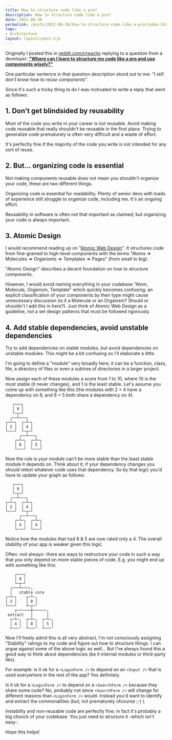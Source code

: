 ```yaml
---
title: How to structure code like a pro?
description: How to structure code like a pro?
date: 2021-08-30
permalink: /posts/2021-08-30/how-to-structure-code-like-a-pro/index.html
tags:
- Architecture
layout: layouts/post.njk
---
```


Originally I posted this in [reddit.com/r/reactjs](https://www.reddit.com/r/reactjs) replying to a question from a developer: **["Where can I learn to structure my code like a pro and use components wisely?"](https://www.reddit.com/r/reactjs/comments/pecpou/where_can_i_learn_to_structure_my_code_like_a_pro/hawrecu/?context=3)**

One particular sentence in that question description stood out to me: *"I still don't know how to reuse components"*.

Since it's such a tricky thing to do I was motivated to write a reply that went as follows:

## 1. Don't get blindsided by reusability

Most of the code you write in your career is not reusable. Avoid making code reusable that really shouldn't be reusable in the first place. Trying to generalize code prematurely is often very difficult and a waste of effort.

It's perfectly fine if the majority of the code you write is not intended for any sort of reuse.

## 2. But... organizing code is essential

Not making components reusable does not mean you shouldn't organize your code, these are two different things.

Organizing code is essential for readability. Plenty of senior devs with loads of experience still struggle to organize code, including me. It's an ongoing effort.

Reusability in software is often not that important as claimed; but organizing your code is always important.

## 3. Atomic Design

I would recommend reading up on "[Atomic Web Design](https://bradfrost.com/blog/post/atomic-web-design/)". It structures code from fine-grained to high-level components with the terms "Atoms => Molecules => Organisms => Templates => Pages" (from small to big).

"Atomic Design" describes a decent foundation on how to structure components.

However, I would avoid naming everything in your codebase "Atom, Molecule, Organism, Template" which quickly becomes confusing; an explicit classification of your components by their type might cause unnecessary discussion (is it a Molecule or an Organism? Should or shouldn't I add this in here?). Just think of Atomic Web Design as a guideline, not a set design patterns that must be followed rigorously.

## 4. Add stable dependencies, avoid unstable dependencies

Try to add dependencies on stable modules, but avoid dependencies on unstable modules. This might be a bit confusing so I'll elaborate a little.

I'm going to define a "module" very broadly here; it can be a function, class, file, a directory of files or even a subtree of directories in a larger project.

Now assign each of these modules a score from 1 to 10, where 10 is the most stable (it never changes), and 1 is the least stable. Let's assume you come up with something like this (the modules with 2 + 4 have a dependency on 9, and 8 + 5 both share a dependency on 4).

```
   ┌───┐
   │ 9 │
   └─┬─┘
  ┌──┴───┐
┌─┴─┐  ┌─┴─┐
│ 2 │  │ 4 │
└───┘  └─┬─┘
      ┌──┴───┐
    ┌─┴─┐  ┌─┴─┐
    │ 8 │  │ 5 │
    └───┘  └───┘
```

Now the rule is your module can't be more stable than the least stable module it depends on. Think about it; if your dependency changes you should retest whatever code uses that dependency. So by that logic you'd have to update your graph as follows:

```
   ┌───┐
   │ 9 │
   └─┬─┘
  ┌──┴───┐
┌─┴─┐  ┌─┴─┐
│ 2 │  │ 4 │
└───┘  └─┬─┘
      ┌──┴───┐
    ┌─┴─┐  ┌─┴─┐
    │ 4 │  │ 4 │
    └───┘  └───┘
```

Notice how the modules that had 8 & 5 are now rated only a 4. The overall stability of your app is weaker given this logic.

Often -not always- there are ways to restructure your code in such a way that you only depend on more stable pieces of code. E.g. you might end up with something like this:

```
    ┌───┐
    │ 9 │
    └─┬─┘
  ┌───┴────╷
  │   stable core
┌─┴─┐    ┬─┴─╷
│ 2 │    │ 8 │
└───┘    ┴─┬─╵
    ┬──────┼──────╷
 extract   │      │
  ┬─┴─╷  ┬─┴─╷  ┬─┴─╷
  │ 4 │  │ 8 │  │ 5 │
  ┴───╵  ┴───╵  ┴───╵
```

Now I'll freely admit this is all very abstract, I'm not consciously assigning "Stability" ratings to my code and figure out how to structure things. I can argue against some of the above logic as well... But I've always found this a good way to think about dependencies (be it internal modules or third-party libs).

For example: is it ok for a `<LoginForm />` to depend on an `<Input />` that is used everywhere in the rest of the app? Yes definitely.

Is it ok for a `<LoginForm />` to depend on a `<SearchForm />` because they share some code? No, probably not since `<SearchForm />` will change for different reasons than `<LoginForm />` would. Instead you'd want to identify and extract the commonalities (but; not prematurely ofcourse ;-) ).

Instability and non-reusable code are perfectly fine; in fact it's probably a big chunck of your codebase. You just need to structure it -which isn't easy-.

Hope this helps!
